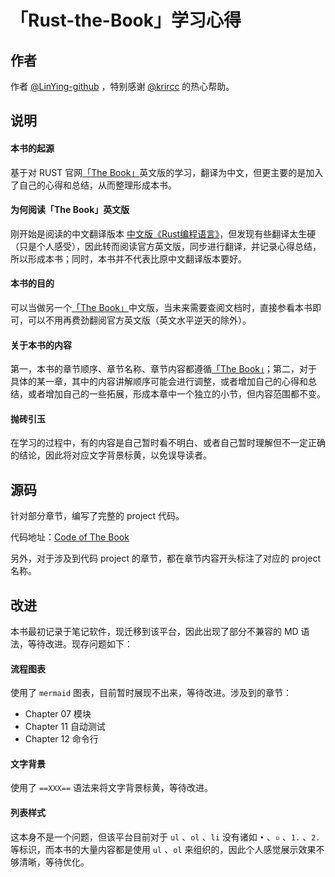# 「Rust-the-Book」学习心得

## 作者

作者 [@LinYing-github](https://github.com/LinYing-github) ，特别感谢 [@krircc](https://github.com/krircc) 的热心帮助。

## 说明

#### 本书的起源

基于对 RUST 官网[「The Book」](https://doc.rust-lang.org/book/index.html)英文版的学习，翻译为中文，但更主要的是加入了自己的心得和总结，从而整理形成本书。

#### 为何阅读「The Book」英文版

刚开始是阅读的中文翻译版本 [中文版《Rust编程语言》](https://rustlang-cn.org/office/rust/book/)，但发现有些翻译太生硬（只是个人感受），因此转而阅读官方英文版，同步进行翻译，并记录心得总结，所以形成本书；同时，本书并不代表比原中文翻译版本要好。

#### 本书的目的

可以当做另一个[「The Book」](https://doc.rust-lang.org/book/index.html)中文版，当未来需要查阅文档时，直接参看本书即可，可以不用再费劲翻阅官方英文版（英文水平逆天的除外）。

#### 关于本书的内容

第一，本书的章节顺序、章节名称、章节内容都遵循[「The Book」](https://doc.rust-lang.org/book/index.html)；第二，对于具体的某一章，其中的内容讲解顺序可能会进行调整，或者增加自己的心得和总结，或者增加自己的一些拓展，形成本章中一个独立的小节，但内容范围都不变。

#### 抛砖引玉

在学习的过程中，有的内容是自己暂时看不明白、或者自己暂时理解但不一定正确的结论，因此将对应文字背景标黄，以免误导读者。

## 源码

针对部分章节，编写了完整的 project 代码。

代码地址：[Code of The Book](https://gitee.com/A1G2G1/Rust_The_Book.git)

另外，对于涉及到代码 project 的章节，都在章节内容开头标注了对应的 project 名称。

## 改进

本书最初记录于笔记软件，现迁移到该平台，因此出现了部分不兼容的 MD 语法，等待改进。现存问题如下：

#### 流程图表

使用了 ```mermaid``` 图表，目前暂时展现不出来，等待改进。涉及到的章节：
- Chapter 07 模块
- Chapter 11 自动测试
- Chapter 12 命令行

#### 文字背景

使用了 ```==XXX==``` 语法来将文字背景标黄，等待改进。

#### 列表样式

这本身不是一个问题，但该平台目前对于 ```ul``` 、```ol``` 、```li``` 没有诸如 ```•``` 、```▫``` 、```1.``` 、```2.``` 等标识，而本书的大量内容都是使用 ```ul``` 、```ol``` 来组织的，因此个人感觉展示效果不够清晰，等待优化。

